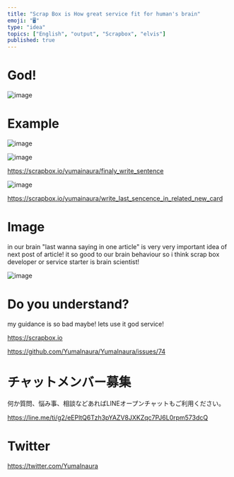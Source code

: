 ```yaml
---
title: "Scrap Box is How great service fit for human's brain"
emoji: "🖥"
type: "idea"
topics: ["English", "output", "Scrapbox", "elvis"]
published: true
---
```


# God!

![image](https://user-images.githubusercontent.com/13635059/50553426-d3b0bf80-0ce9-11e9-9e6a-deaa3b579714.png)

# Example

![image](https://user-images.githubusercontent.com/13635059/50553438-fd69e680-0ce9-11e9-9d05-60ab15e08f0c.png)

![image](https://user-images.githubusercontent.com/13635059/50553441-18d4f180-0cea-11e9-9318-05d3f008b9d5.png)

https://scrapbox.io/yumainaura/finaly_write_sentence

![image](https://user-images.githubusercontent.com/13635059/50553452-4457dc00-0cea-11e9-8703-4d496c06e2e8.png)

https://scrapbox.io/yumainaura/write_last_sencence_in_related_new_card

# Image

in our brain "last wanna saying in one article" is very very important idea of next post of article!
it so good to our brain behaviour 
so i think scrap box developer or service starter is brain scientist!

![image](https://user-images.githubusercontent.com/13635059/50553427-db706400-0ce9-11e9-8151-d42ae4899656.png)

# Do you understand?

my guidance is so bad maybe!
lets use it god service!

https://scrapbox.io


https://github.com/YumaInaura/YumaInaura/issues/74








<!-- Update From Qiita API -->

# チャットメンバー募集


何か質問、悩み事、相談などあればLINEオープンチャットもご利用ください。

https://line.me/ti/g2/eEPltQ6Tzh3pYAZV8JXKZqc7PJ6L0rpm573dcQ





# Twitter


https://twitter.com/YumaInaura


<!-- Update From Qiita API -->


